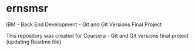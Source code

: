 # ernsmsr
IBM - Back End Development - Git and Git Versions Final Project


This repository was created for Coursera - Git and Git versions final project (updating Readme file)

